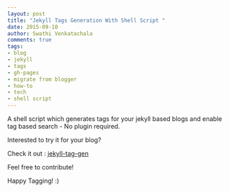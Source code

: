 ```yaml
---
layout: post
title: "Jekyll Tags Generation With Shell Script "
date: 2015-09-10
author: Swathi Venkatachala
comments: true
tags:
- blog
- jekyll
- tags
- gh-pages
- migrate from blogger
- how-to
- tech
- shell script
---
```


A shell script which generates tags for your jekyll based blogs and enable tag 
based search - No plugin required.

Interested to try it for your blog?

Check it out : [jekyll-tag-gen](https://github.com/SwathiMystery/jekyll-tag-gen#jekyll-tag-gen)

Feel free to contribute!

Happy Tagging! :)
